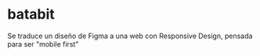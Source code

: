 # batabit
Se traduce un diseño de Figma a una web con Responsive Design, pensada para ser "mobile first"
